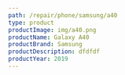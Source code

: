 ```yaml
---
path: /repair/phone/samsung/a40
type: product
productImage: img/a40.png
productName: Galaxy A40
productBrand: Samsung
productDescription: dfdfdf
productYear: 2019
---
```

